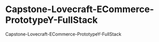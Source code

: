 # Capstone-Lovecraft-ECommerce-PrototypeY-FullStack
Capstone-Lovecraft-ECommerce-PrototypeY-FullStack
